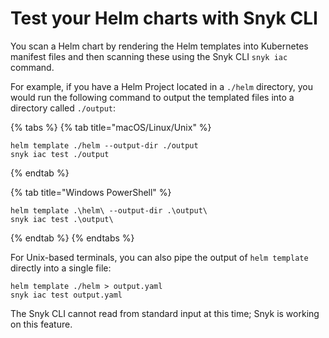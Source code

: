 # Test your Helm charts with Snyk CLI

You scan a Helm chart by rendering the Helm templates into Kubernetes manifest files and then scanning these using the Snyk CLI `snyk iac` command.

For example, if you have a Helm Project located in a `./helm` directory, you would run the following command to output the templated files into a directory called `./output`:

{% tabs %}
{% tab title="macOS/Linux/Unix" %}
```
helm template ./helm --output-dir ./output
snyk iac test ./output
```
{% endtab %}

{% tab title="Windows PowerShell" %}
```
helm template .\helm\ --output-dir .\output\
snyk iac test .\output\
```
{% endtab %}
{% endtabs %}

For Unix-based terminals, you can also pipe the output of `helm template` directly into a single file:

```
helm template ./helm > output.yaml
snyk iac test output.yaml
```

The Snyk CLI cannot read from standard input at this time; Snyk is working on this feature.
